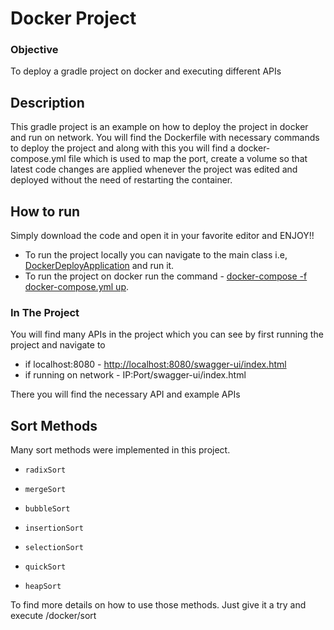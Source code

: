 # Docker Project
### Objective
To deploy a gradle project on docker and executing different APIs

## Description
This gradle project is an example on how to deploy the project in docker and run on network. You will find the Dockerfile with necessary commands to deploy the project and along with this you will find a docker-compose.yml file which is used to map the port, create a volume so that latest code changes are applied whenever the project was edited and deployed without the need of restarting the container.

## How to run

Simply download the code and open it in your favorite editor and ENJOY!!

* To run the project locally you can navigate to the main class i.e, [DockerDeployApplication]() and run it.
* To run the project on docker run the command -  [docker-compose -f docker-compose.yml up]().

### In The Project

You will find many APIs in the project which you can see by first running the project and navigate to 
* if localhost:8080 - [http://localhost:8080/swagger-ui/index.html](http://localhost:8080/swagger-ui/index.html)
* if running on network - IP:Port/swagger-ui/index.html

There you will find the necessary API and example APIs


## Sort Methods
Many sort methods were implemented in this project. 
*     radixSort
*     mergeSort
*     bubbleSort
*     insertionSort
*     selectionSort
*     quickSort
*     heapSort

To find more details on how to use those methods. Just give it a try and execute /docker/sort



